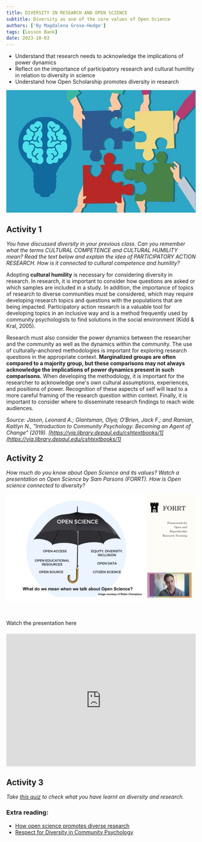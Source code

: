 ```yaml
---
title: DIVERSITY IN RESEARCH AND OPEN SCIENCE
subtitle: Diversity as one of the core values of Open Science
authors: ['By Magdalena Grose-Hodge']
tags: [Lesson Bank]
date: 2023-10-03
---
```


- Understand that research needs to acknowledge the implications of power dynamics
- Reflect on the importance of participatory research and cultural humility in relation to diversity in science
- Understand how Open Scholarship promotes diversity in research

![Illustration of collaborative research approach](../images/research.webp)

## Activity 1

*You have discussed diversity in your previous class. Can you remember what the terms CULTURAL COMPETENCE and CULTURAL HUMILITY mean? Read the text below and explain the idea of PARTICIPATORY ACTION RESEARCH. How is it connected to cultural competence and humility?*

Adopting **cultural humility** is necessary for considering diversity in research. In research, it is important to consider how questions are asked or which samples are included in a study. In addition, the importance of topics of research to diverse communities must be considered, which may require developing research topics and questions with the populations that are being impacted. Participatory action research is a valuable tool for developing topics in an inclusive way and is a method frequently used by community psychologists to find solutions in the social environment (Kidd & Kral, 2005).

Research must also consider the power dynamics between the researcher and the community as well as the dynamics within the community. The use of culturally-anchored methodologies is important for exploring research questions in the appropriate context. **Marginalized groups are often compared to a majority group, but these comparisons may not always acknowledge the implications of power dynamics present in such comparisons.** When developing the methodology, it is important for the researcher to acknowledge one's own cultural assumptions, experiences, and positions of power. Recognition of these aspects of self will lead to a more careful framing of the research question within context. Finally, it is important to consider where to disseminate research findings to reach wide audiences.

*Source: Jason, Leonard A.; Glantsman, Olya; O'Brien, Jack F.; and Ramian, Kaitlyn N., "Introduction to Community Psychology: Becoming an Agent of Change" (2019). [https://via.library.depaul.edu/cshtextbooks/1](https://via.library.depaul.edu/cshtextbooks/1)*

## Activity 2

*How much do you know about Open Science and its values? Watch a presentation on Open Science by Sam Parsons (FORRT). How is Open science connected to diversity?*

![Open Science values umbrella diagram](../images/SAM_OS.webp)

<br>

Watch the presentation here

<div style="position: relative; padding-bottom: 70%; height: 0; overflow: hidden; margin: 20px 0;">
<iframe style="position: absolute; top: 0; left: 0; width: 100%; height: 100%;" src="https://www.youtube.com/embed/axiZhCkMiDc" title="YouTube video player" frameborder="0" allow="accelerometer; autoplay; clipboard-write; encrypted-media; gyroscope; picture-in-picture; web-share" allowfullscreen></iframe>
</div>


## Activity 3

*Take [this quiz](https://press.rebus.community/introductiontocommunitypsychology/chapter/chapter-8-quiz/) to check what you have learnt on diversity and research.*

### Extra reading:

- [How open science promotes diverse research](https://journals.sagepub.com/doi/full/10.1177/1475725719869164)
- [Respect for Diversity in Community Psychology](https://press.rebus.community/introductiontocommunitypsychology/chapter/respect-for-diversity/)
